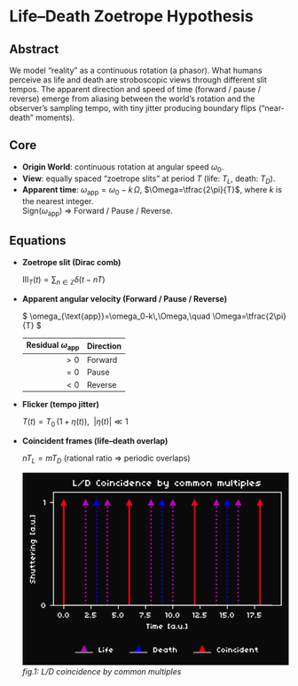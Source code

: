 # Life–Death Zoetrope Hypothesis

## Abstract
We model “reality” as a continuous rotation (a phasor). What humans perceive as life and death are stroboscopic views through different slit tempos. The apparent direction and speed of time (forward / pause / reverse) emerge from aliasing between the world’s rotation and the observer’s sampling tempo, with tiny jitter producing boundary flips (“near-death” moments).

## Core
- **Origin World**: continuous rotation at angular speed $\omega_0$.
- **View**: equally spaced “zoetrope slits” at period $T$ (life: $T_L$, death: $T_D$).
- **Apparent time**: $\omega_{\text{app}}=\omega_0-k\,\Omega$, $\Omega=\tfrac{2\pi}{T}$, where $k$ is the nearest integer.  
  Sign($\omega_{\text{app}}$) ⇒ Forward / Pause / Reverse.

## Equations

- **Zoetrope slit (Dirac comb)**

  $`
  \mathrm{III}_T(t)=\sum_{n\in\mathbb{Z}}\delta(t-nT)
  `$

- **Apparent angular velocity (Forward / Pause / Reverse)**

  $`
  \omega_{\text{app}}=\omega_0-k\,\Omega,\quad \Omega=\tfrac{2\pi}{T}
  `$

  | Residual $\omega_{\text{app}}$ | Direction |
  |---:|:---|
  | $>0$ | Forward |
  | $=0$ | Pause |
  | $<0$ | Reverse |

- **Flicker (tempo jitter)**

  $`
  T(t)=T_0\,(1+\eta(t)),\ \ |\eta(t)|\ll 1
  `$

- **Coincident frames (life–death overlap)**  

  $nT_L = mT_D$  (rational ratio ⇒ periodic overlaps)

  ![L/D coincidence by common multiples](/fig_LD_coincidence.svg)
  *fig.1: L/D coincidence by common multiples*

